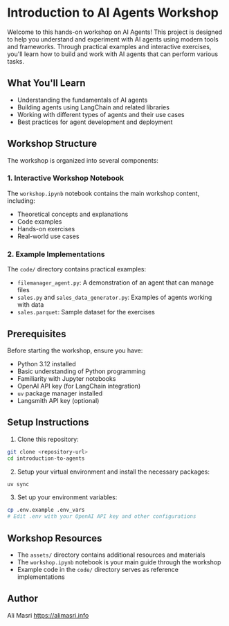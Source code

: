 # Introduction to AI Agents Workshop

Welcome to this hands-on workshop on AI Agents! This project is designed to help you understand and experiment with AI agents using modern tools and frameworks. Through practical examples and interactive exercises, you'll learn how to build and work with AI agents that can perform various tasks.

## What You'll Learn

- Understanding the fundamentals of AI agents
- Building agents using LangChain and related libraries
- Working with different types of agents and their use cases
- Best practices for agent development and deployment

## Workshop Structure

The workshop is organized into several components:

### 1. Interactive Workshop Notebook
The `workshop.ipynb` notebook contains the main workshop content, including:
- Theoretical concepts and explanations
- Code examples
- Hands-on exercises
- Real-world use cases

### 2. Example Implementations
The `code/` directory contains practical examples:
- `filemanager_agent.py`: A demonstration of an agent that can manage files
- `sales.py` and `sales_data_generator.py`: Examples of agents working with data
- `sales.parquet`: Sample dataset for the exercises

## Prerequisites

Before starting the workshop, ensure you have:
- Python 3.12 installed
- Basic understanding of Python programming
- Familiarity with Jupyter notebooks
- OpenAI API key (for LangChain integration)
- `uv` package manager installed
- Langsmith API key (optional)

## Setup Instructions

1. Clone this repository:
```bash
git clone <repository-url>
cd introduction-to-agents
```

2. Setup your virtual environment and install the necessary packages:
```bash
uv sync
```

3. Set up your environment variables:
```bash
cp .env.example .env_vars
# Edit .env with your OpenAI API key and other configurations
```

## Workshop Resources

- The `assets/` directory contains additional resources and materials
- The `workshop.ipynb` notebook is your main guide through the workshop
- Example code in the `code/` directory serves as reference implementations

## Author

Ali Masri <https://alimasri.info>